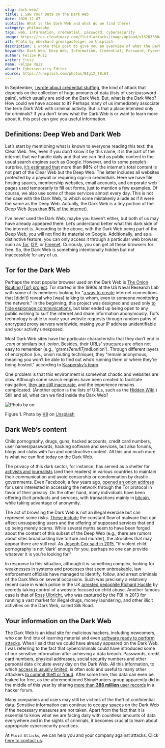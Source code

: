 ```yaml
---
slug: dark-web/
title: I Saw Your Data on the Dark Web
date: 2020-12-07
subtitle: What is the Dark Web and what do we find there?
category: philosophy
tags: web, information, credential, password, cybersecurity
image: https://res.cloudinary.com/fluid-attacks/image/upload/v1620330845/blog/dark-web/cover_a24zzf.webp
alt: Photo by eberhard grossgasteiger on Unsplash
description: I wrote this post to give you an overview of what the Dark Web is, how we get in, and what we can find within it.
keywords: Dark Web, Deep Web, Information, Credential, Password, Cybersecurity, Ethical Hacking, Pentesting
author: Felipe Ruiz
writer: fruiz
name: Felipe Ruiz
about1: Cybersecurity Editor
source: https://unsplash.com/photos/BIg1X_t8iWI
---
```


In September, [I wrote about credential
stuffing](../credential-stuffing/), the kind of attack that depends on
the collection of huge amounts of data (lists of user/password pairs),
which usually are sold on the Dark Web. But, what is the Dark Web? How
could we have access to it? Perhaps many of us immediately associate the
term *Dark Web* with criminal activity. But is that a place intended
only for criminals? If you don’t know what the Dark Web is or want to
learn more about it, this post can give you useful information.

## Definitions: Deep Web and Dark Web

Let’s start by mentioning what is known to everyone reading this text:
the Clear Web. Yes, even if you don’t know it by this name, it is the
part of the internet that we handle daily and that we can find as public
content in the usual search engines such as Google. However, and to some
people’s surprise, [it’s estimated
that](https://www.csoonline.com/article/3249765/what-is-the-dark-web-how-to-access-it-and-what-youll-find.html)
more than **90%** of the internet’s total content is not part of the
Clear Web but the Deep Web. The latter includes all websites protected
by a paywall or requiring sign-in credentials. Here we have file hosting
spaces, membership websites, email accounts, and corporate web pages
used temporarily to fill out forms, just to mention a few examples. Of
course, we also use some of these services almost every day. This is not
the case with the Dark Web, to which some mistakenly allude as if it
were the same as the Deep Web. Actually, the Dark Web is a tiny portion
of the Deep Web ([less than **5%** of the
internet](https://www.kaspersky.com/resource-center/threats/deep-web)).

I’ve never used the Dark Web, maybe you haven’t either, but both of us
may have already appeared there. Let’s understand better what this dark
side of the internet is. According to the above, with the Dark Web being
part of the Deep Web, you will not find its material on Google.
Additionally, and as a distinctive feature, you can only access it
through a particular web browser, such as
[Tor](https://www.torproject.org/), [I2P](https://geti2p.net/en/), or
[Freenet](https://freenetproject.org/index.html). Curiously, you can get
all these browsers for free. So, the Dark Web is something intentionally
hidden but not inaccessible for any of us.

## Tor for the Dark Web

Perhaps the most popular browser used on the Dark Web is [The Onion
Routing (Tor) project](https://www.torproject.org/). Tor started in the
1990s at the US Naval Research Lab with some of its members looking for
"[a way to create](https://www.torproject.org/about/history/) internet
connections that \[didn’t\] reveal who \[was\] talking to whom, even to
someone monitoring the network." In the beginning, this project was
designed and used only [to hide espionage
communications](https://www.kaspersky.com/resource-center/threats/deep-web),
but later ended up being open to any public wishing to surf the internet
and share information anonymously. Tor’s technology is able to route
your website requests through random paths of encrypted proxy servers
worldwide, making your IP address unidentifiable and your activity
unexposed.

Most Dark Web sites have the particular characteristic that they don’t
end in *.com* or similars but *.onion*. Besides, their URLs' structures
are often not easy to remember (e.g., 'grams7enufi7jmdl.onion'). Through
different layers of encryption (i.e., onion routing technique), they
"remain anonymous, meaning you won’t be able to find out who’s running
them or where they’re being hosted," according to [Kaspersky’s
team](https://www.kaspersky.com/resource-center/threats/deep-web).

One problem is that this environment is somewhat chaotic and websites
are slow. Although some search engines have been created to facilitate
navigation, [they are still
inaccurate](https://www.csoonline.com/article/3249765/what-is-the-dark-web-how-to-access-it-and-what-youll-find.html),
and the experience remains complicated. (Another option is the lists of
URLs, such as the [Hidden Wiki](https://thehiddenwiki.org/).) Still and
all, what can we find inside the Dark Web?

<div class="imgblock">

![Photo by  on
](https://res.cloudinary.com/fluid-attacks/image/upload/v1620330844/blog/dark-web/onion_t47cb4.webp)

<div class="title">

Figure 1. Photo by [K8](https://unsplash.com/@k8_iv)
on [Unsplash](https://unsplash.com/photos/0_fkPHulv-M)

</div>

</div>

## Dark Web’s content

Child pornography, drugs, guns, hacked accounts, credit card numbers,
user names/passwords, hacking software and services, but also forums,
blogs and clubs with fun and constructive content. All this and much
more is what we can find today on the Dark Web.

The privacy of this dark sector, for instance, has served as a shelter
for [activists and
journalists](https://www.paconsulting.com/insights/why-the-dark-web-is-becoming-a-cyber-security-nightmare-for-businesses/)
(and their readers) in various countries to maintain their communication
and avoid censorship or condemnation by drastic governments. Even
Facebook, a few years ago, [opened an onion
address](https://en.wikipedia.org/wiki/Facebookcorewwwi.onion) for users
interested in accessing the network through the Tor protocol in favor of
their privacy. On the other hand, many individuals have been offering
illicit products and services, with transactions mainly in
[bitcoin](https://bitcoin.org/en/), while taking advantage of anonymity.

The act of browsing the Dark Web is not an illegal exercise but can
represent some risks. [These
include](https://www.kaspersky.com/resource-center/threats/deep-web) the
constant flow of malware that can affect unsuspecting users and the
offering of supposed services that end up being merely scams. While
several myths seem to have been forged about the content of this subset
of the Deep Web (e.g., there are rumors about sites broadcasting live
torture and murder), the atrocities that may appear there are still
real. As [Joseph Cox said
in 2015](https://www.vice.com/en/article/vvbw8b/the-real-dark-web-doesnt-exist),
"if violent child pornography is not 'dark' enough for you, perhaps no
one can provide whatever it is you’re looking for."

In response to this situation, although it is something complex, looking
for weaknesses in systems and processes that seem unbreakable, law
enforcement officials have managed to identify, follow, and arrest
criminals of the Dark Web on several occasions. Such was precisely a
relatively recent case in which police in the UK [arrested pedophile
Richard
Huckle](https://www.the-sun.com/lifestyle/tech/271948/what-is-the-dark-web-drugs-and-guns-to-the-chloe-ayling-kidnapping-a-look-inside-the-encrypted-network/)
by secretly taking control of a website focused on child abuse. Another
famous case is that of [Ross
Ulbricht](https://en.wikipedia.org/wiki/Ross_Ulbricht), who was captured
by the FBI in 2013 for running a vast market for illegal drugs, money
laundering, and other illicit activities on the Dark Web, called Silk
Road.

## Your information on the Dark Web

The Dark Web is an ideal site for malicious hackers, including
newcomers, who can find lots of learning material and even [software
ready to perform
attacks](https://www.paconsulting.com/insights/why-the-dark-web-is-becoming-a-cyber-security-nightmare-for-businesses/).
When I said that we could have already appeared on the Dark Web, I was
referring to the fact that cybercriminals could have introduced some of
our sensitive information after achieving a data breach. Passwords,
credit card numbers, physical addresses, social security numbers and
other personal data circulate every day on the Dark Web. All this
information, to which [access is usually
limited](https://www.csoonline.com/article/3322134/10-things-you-should-know-about-dark-web-websites.html),
is often sold and useful to many other attackers [to commit theft or
fraud](https://medium.com/swlh/keeping-your-business-safe-from-the-dark-web-b583f421705e).
After some time, this data can even be leaked for free, as the
aforementioned ShinyHunters group apparently did in the middle of this
year by sharing [more than **386 million** user
records](https://www.bleepingcomputer.com/news/security/hacker-leaks-386-million-user-records-from-18-companies-for-free/)
in a hacker forum.

Many companies and users may still be victims of the theft of
confidential data. Sensitive information can continue to occupy spaces
on the Dark Web if the necessary measures are not taken. Apart from the
fact that it is essential to know what we are facing daily with
countless amounts of data everywhere and in the sights of criminals, it
becomes crucial to learn about appropriate cybersecurity practices.

At `Fluid Attacks`, we can help you and your company against attacks.
Click [here to contact us](../../contact-us/).
